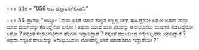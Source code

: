 +++
title = "056 ಆವ ಹೆಙ್ಗುಸನಳಲಿಸಿದೆನಿ"

+++
56. ದ್ರೌಪದಿ "ಅಯ್ಯೋ ! ನಾನು ಹಿಂದೆ ಯಾವ ಹೆಣ್ಣಿನ ಕಣ್ಣಲ್ಲಿ ನೀರು ತರಿಸಿದ್ದೆನೋ ಏನೋ ಅಥವಾ ನಾನು ಯಾವ ಧರ್ಮವನ್ನು ಕೆಡಿಸಿದ್ದೆನೋ ಏನೋ ! ಅಥವಾ ಯಾವ ಪಾಪ ಫಲವನ್ನು ಅನುಭವಿಸಲು ಮುಂಗಡ ಪಡೆದಿದ್ದೆನೋ ಏನೋ ? ನನ್ನಂತೆ ಸಂಕಟಪಟ್ಟಿರುವ ಹೆಂಗಸು ಇನ್ನಾರಿದ್ದಾರೆ ? ನನ್ನಂತೆ ದುಃಖದಿಂದ ಕಣ್ಣೀರಿಟ್ಟವರು ಯಾರಿದ್ದಾರೆ ? ಅಥವಾ ನನ್ನಂತೆ ದುಃಖವನ್ನು ಅನುಭವಿಸಿದಳು ಲೋಕದಲ್ಲಿ ಬೇರೆ ಯಾರಾದರೂ ಇದ್ದಾರೆಯೇ ?"